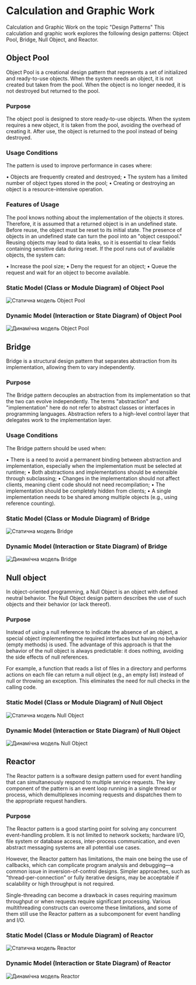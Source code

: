 # Calculation and Graphic Work
Calculation and Graphic Work on the topic "Design Patterns"
This calculation and graphic work explores the following design patterns: Object Pool, Bridge, Null Object, and Reactor.
## Object Pool
Object Pool is a creational design pattern that represents a set of initialized and ready-to-use objects. When the system needs an object, it is not created but taken from the pool. When the object is no longer needed, it is not destroyed but returned to the pool.

### Purpose

The object pool is designed to store ready-to-use objects. When the system requires a new object, it is taken from the pool, avoiding the overhead of creating it. After use, the object is returned to the pool instead of being destroyed.

### Usage Conditions

The pattern is used to improve performance in cases where:

•	Objects are frequently created and destroyed;
•	The system has a limited number of object types stored in the pool;
•	Creating or destroying an object is a resource-intensive operation.

### Features of Usage

The pool knows nothing about the implementation of the objects it stores. Therefore, it is assumed that a returned object is in an undefined state. Before reuse, the object must be reset to its initial state. The presence of objects in an undefined state can turn the pool into an "object cesspool." Reusing objects may lead to data leaks, so it is essential to clear fields containing sensitive data during reset. If the pool runs out of available objects, the system can:

•	Increase the pool size;
•	Deny the request for an object;
•	Queue the request and wait for an object to become available.

### Static Model (Class or Module Diagram) of Object Pool

![Статична модель Object Pool](https://github.com/NorthDice/RGR_APPZ_Balychev/blob/main/ObjectPoolClassDiagram.jpg)

### Dynamic Model (Interaction or State Diagram) of Object Pool
    
![Динамічна модель Object Pool](https://github.com/NorthDice/RGR_APPZ_Balychev/blob/main/ObjtctPoolSequenseDiagram.jpg)

## Bridge

Bridge is a structural design pattern that separates abstraction from its implementation, allowing them to vary independently.

### Purpose

The Bridge pattern decouples an abstraction from its implementation so that the two can evolve independently. The terms "abstraction" and "implementation" here do not refer to abstract classes or interfaces in programming languages. Abstraction refers to a high-level control layer that delegates work to the implementation layer.

### Usage Conditions

The Bridge pattern should be used when:

•	There is a need to avoid a permanent binding between abstraction and implementation, especially when the implementation must be selected at runtime;
•	Both abstractions and implementations should be extensible through subclassing;
•	Changes in the implementation should not affect clients, meaning client code should not need recompilation;
•	The implementation should be completely hidden from clients;
•	A single implementation needs to be shared among multiple objects (e.g., using reference counting).

### Static Model (Class or Module Diagram) of Bridge

![Статична модель Bridge](https://github.com/NorthDice/RGR_APPZ_Balychev/blob/main/BridgeClassDiagram.jpg)

### Dynamic Model (Interaction or State Diagram) of Bridge

![Динамічна модель Bridge](https://github.com/NorthDice/RGR_APPZ_Balychev/blob/main/BridgeSequenceDiagram.jpg)

## Null object

In object-oriented programming, a Null Object is an object with defined neutral behavior. The Null Object design pattern describes the use of such objects and their behavior (or lack thereof).

### Purpose

Instead of using a null reference to indicate the absence of an object, a special object implementing the required interfaces but having no behavior (empty methods) is used. The advantage of this approach is that the behavior of the null object is always predictable: it does nothing, avoiding the side effects of null references.

For example, a function that reads a list of files in a directory and performs actions on each file can return a null object (e.g., an empty list) instead of null or throwing an exception. This eliminates the need for null checks in the calling code.

### Static Model (Class or Module Diagram) of Null Object

![Статична модель Null Object](https://github.com/NorthDice/RGR_APPZ_Balychev/blob/main/NullObjectClassDiagram.jpg)

### Dynamic Model (Interaction or State Diagram) of Null Object

![Динамічна модель Null Object](https://github.com/NorthDice/RGR_APPZ_Balychev/blob/main/ObjtctPoolSequenseDiagram.jpg)

## Reactor

The Reactor pattern is a software design pattern used for event handling that can simultaneously respond to multiple service requests. The key component of the pattern is an event loop running in a single thread or process, which demultiplexes incoming requests and dispatches them to the appropriate request handlers.

### Purpose

The Reactor pattern is a good starting point for solving any concurrent event-handling problem. It is not limited to network sockets; hardware I/O, file system or database access, inter-process communication, and even abstract messaging systems are all potential use cases.

However, the Reactor pattern has limitations, the main one being the use of callbacks, which can complicate program analysis and debugging—a common issue in inversion-of-control designs. Simpler approaches, such as "thread-per-connection" or fully iterative designs, may be acceptable if scalability or high throughput is not required.

Single-threading can become a drawback in cases requiring maximum throughput or when requests require significant processing. Various multithreading constructs can overcome these limitations, and some of them still use the Reactor pattern as a subcomponent for event handling and I/O.

### Static Model (Class or Module Diagram) of Reactor

![Статична модель Reactor](https://github.com/NorthDice/RGR_APPZ_Balychev/blob/main/ReactorClassDiagram.jpg)

### Dynamic Model (Interaction or State Diagram) of Reactor

![Динамічна модель Reactor](https://github.com/NorthDice/RGR_APPZ_Balychev/blob/main/ReactorSequanceDiagram.jpg)






